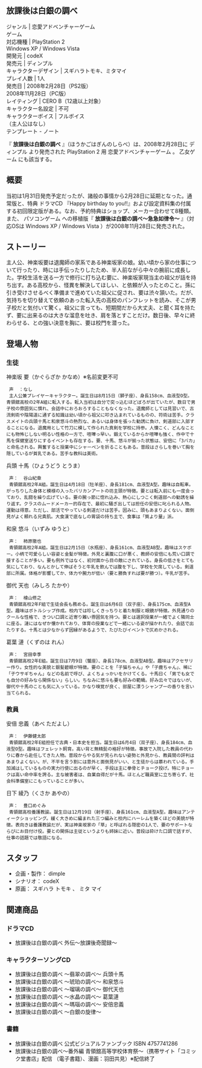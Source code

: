 放課後は白銀の調べ  
---  
ジャンル  |  恋愛アドベンチャーゲーム   
ゲーム  
対応機種  |  PlayStation 2    
Windows XP  /  Windows Vista  
開発元  |  codeX   
発売元  |  ディンプル   
キャラクターデザイン  |  スギハラトモキ、ミタマイ   
プレイ人数  |  1人   
発売日  |  2008年2月28日（PS2版）   
2008年11月28日（PC版）  
レイティング  |  CERO  B（12歳以上対象）   
キャラクター名設定  |  不可   
キャラクターボイス  |  フルボイス   
（主人公はなし）  
テンプレート  \-  ノート  
  
『 **放課後は白銀の調べ** 』（ほうかごはぎんのしらべ）は、2008年2月28日に  ディンプル  より発売された  PlayStation 2  用
恋愛アドベンチャーゲーム  。  乙女ゲーム  にも該当する。

##  概要  

当初は1月31日発売予定だったが、諸般の事情から2月28日に延期となった。通常版と、特典  ドラマCD  『Happy birthday to
you!!』および設定資料集の付属する初回限定版がある。なお、予約特典はショップ、メーカー合わせて8種類。また、  パソコンゲーム  への移植版『
**放課後は白銀の調べ〜急急如律令〜** 』（対応OSは  Windows XP  /  Windows Vista
）が2008年11月28日に発売された。

##  ストーリー  

主人公、神楽坂要は退魔師の家系である神楽坂家の娘。幼い頃から家の仕事について行ったり、時には手伝ったりしたため、半人前ながら中々の腕前に成長した。学校生活を送る一方で修行に打ち込む要に、神楽坂家現当主の祖父が話を持ち出す。ある高校から、怪異を解決してほしい、と依頼が入ったとのこと。孫に引き受けさせるべく準備まで進めていた祖父に促され、要は渋々頷いた。だが、気持ちを切り替えて依頼のあった転入先の高校のパンフレットを読み、そこが男子校だと気付いて驚く。祖父に言っても、短期間だから大丈夫、と聞く耳を持たず、要に出来るのは大きな溜息を吐き、肩を落とすことだけ。数日後、早々に終わらせる、との強い決意を胸に、要は校門を潜った。

##  登場人物  

###  生徒  

神楽坂 要（かぐらざか かなめ）※名前変更不可

     声  ：なし 
     主人公兼プレイヤーキャラクター。誕生日は8月15日（獅子座）、身長158cm、血液型O型。青領舘高校の2年A組に転入する。転入当初は自分で突っ込むほどぼろが出ていたが、数日で男子校の雰囲気に慣れ、会話中におろおろすることもなくなった。退魔師としては見習いで、古流剣術や陰陽道に通ずる知識は幼い頃から祖父に叩き込まれているものの、符術は苦手。クラスメイトの兵頭十馬と和泉悠斗の熱烈な、あるいは身体を張った勧誘に負け、剣道部に入部することになる。退魔用として竹刀に模して作られた真剣を学校に持参。人懐こく、どんなことにも物怖じしない明るい性格の一方で、喧嘩っ早い。鍛えているからか喧嘩も強く、作中で十馬を保健室送りにするイベントも存在する。要、十馬、悠斗が揃った状態は、安倍に「3バカ」と命名される。興奮すると授業中にシャーペンを折ることもある。普段はさらしを巻いて胸を隠しているが貧乳である。苦手な教科は美術。 
兵頭 十馬（ひょうどう とうま）

     声：  谷山紀章 
     青領舘高校2年A組。誕生日は4月18日（牡羊座）、身長181cm、血液型A型。趣味は自転車。がっちりした身体と模様の入ったバリカンアートの坊主頭が特徴。要とは転入前にも一度会っており、乱闘を繰り広げている。要の腕っ節に惚れ込み、熱心にしつこく剣道部への勧誘を繰り返す。クラスのムードメーカー的存在で、最初に騒ぎ出しては担任の安倍に叱られる人物。運動は得意。ただし、部活でやっている剣道だけは苦手。因みに、頭もあまりよくない。面倒見がよく頼れる兄貴肌。大食漢で底なしの胃袋の持ち主で、食事は「質より量」派。 
和泉 悠斗（いずみ ゆうと）

     声：  柿原徹也 
     青領舘高校2年A組。誕生日は2月15日（水瓶座）、身長161cm、血液型AB型。趣味はスケボー。小柄で可愛らしい容姿と金髪が特徴。外見と裏腹に口が悪く、教師の安倍にも荒い口調で接することが多い。要も例外ではなく、初対面から目の敵にされている。身長の低さをとても気にしており、なんとかして伸ばそうと牛乳を飲んでは腹を下し、学校を欠席している。剣道部に所属。体格が影響してか、体力や腕力が低い（要と勝負すれば要が勝つ）。牛乳が苦手。 
御代 天也（みしろ たかや）

     声：  檜山修之 
     青領舘高校2年F組で生徒会長も務める。誕生日は6月6日（双子座）、身長175cm、血液型A型。趣味はボトルシップ作成。校内では珍しくきっちりと着た制服と眼鏡が特徴。外見通りのクールな性格で、きつい口調と近寄り難い雰囲気を持つ。要とは選択授業が一緒でよく隣同士に座る。漣にはなぜか懐かれており、体育の授業などで一緒にいる姿が描かれたり、会話で出たりする。十馬とは少なからず因縁があるようで、たびたびイベントで仄めかされる。 
葛葉 漣（くずのは れん）

     声：  宮田幸季 
     青領舘高校2年E組。誕生日は7月9日（蟹座）、身長178cm、血液型AB型。趣味はアクセサリー作り。女性的な美貌と銀髪碧眼が特徴。要のことを「子猫ちゃん」や「子鹿ちゃん」、稀に「子ウサギちゃん」などの名前で呼び、よくちょっかいをかけてくる。十馬曰く「男でも女でも自分の好みなら関係ない」らしい。ちなみに悠斗も要も好みの範疇。好み云々ではないが、御代や十馬のことも気に入っている。かなり嗅覚が良く、部屋に漂うシャンプーの香りを言い当てられる。 

###  教員  

安倍 忠義（あべ ただよし）

     声：  伊藤健太郎 
     青領舘高校2年E組担任で古典・日本史を担当。誕生日は6月4日（双子座）、身長184cm、血液型O型。趣味はフェレット飼育。高い背と無精髭の格好が特徴。事故で入院した教員の代わりに春から赴任してきた人物。普段からやる気が見られない姿勢と外見から、教員間の評判はあまりよくない。が、不平を言う割には意外と面倒見がいい、と生徒からは慕われている。手加減はしているものの実力行使に出るのが早く、手段は主に拳骨とチョーク投げ。特にチョークは高い命中率を誇る。主な被害者は、自業自得だが十馬。ほとんど職員室に立ち寄らず、社会科準備室にこもっていることが多い。 
日下 綾乃（くさか あやの）

     声：  豊口めぐみ 
     青領舘高校養護教諭。誕生日は12月19日（射手座）、身長161cm、血液型A型。趣味はアンティークショッピング。緩く大きめに編まれた三つ編みと校内にハーレムを築くほどの美貌が特徴。表向きは養護教諭だが、実は神楽坂家の「草」と呼ばれる隠密の1人で、要のサポートならびにお目付け役。要との関係は主従というよりも姉妹に近い。普段は砕けた口調で話すが、仕事の話題では敬語になる。 

##  スタッフ  

  * 企画・製作：  dimple 
  * シナリオ：  codeX 
  * 原画：  スギハラ トモキ  、  ミタ マイ 

##  関連商品  

###  ドラマCD  

  * 放課後は白銀の調べ 外伝〜放課後奇聞録〜 

###  キャラクターソングCD  

  * 放課後は白銀の調べ 〜翡翠の調べ〜 兵頭十馬 
  * 放課後は白銀の調べ 〜琥珀の調べ〜 和泉悠斗 
  * 放課後は白銀の調べ 〜瑠璃の調べ〜 御代天也 
  * 放課後は白銀の調べ 〜水晶の調べ〜 葛葉漣 
  * 放課後は白銀の調べ 〜瑪瑙の調べ〜 安倍忠義 
  * 放課後は白銀の調べ 〜白銀の旋律〜 

###  書籍  

  * 放課後は白銀の調べ 公式ビジュアルファンブック  ISBN 4757741286 
  * 放課後は白銀の調べ～番外編 青領舘高等学校体育祭～（携帯サイト「コミック堂書店」配信      （電子書籍）、漫画：羽田共見）※配信終了 

